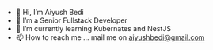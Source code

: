 - 👋 Hi, I’m Aiyush Bedi
- 👀 I’m a Senior Fullstack Developer
- 🌱 I’m currently learning Kubernates and NestJS
- 📫 How to reach me ... mail me on aiyushbedi@gmail.com

<!---
aiyushbedi007/aiyushbedi007 is a ✨ special ✨ repository because its `README.md` (this file) appears on your GitHub profile.
You can click the Preview link to take a look at your changes.
--->
